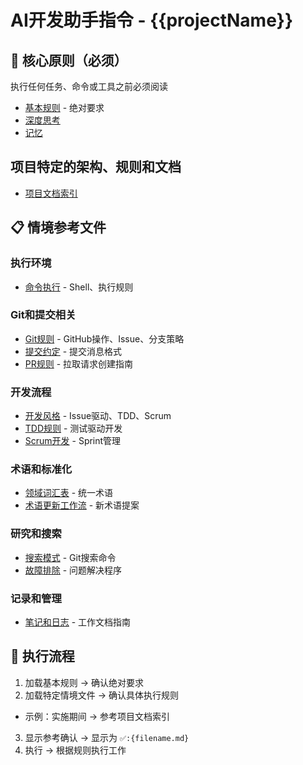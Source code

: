 # AI开发助手指令 - {{projectName}}

## 🚨 核心原则（必须）

执行任何任务、命令或工具之前必须阅读

- [基本规则](./instructions/base.md) - 绝对要求
- [深度思考](./instructions/deep-think.md)
- [记忆](./instructions/memory.md)

## 项目特定的架构、规则和文档

- [项目文档索引](./docs/README.md)

## 📋 情境参考文件

### 执行环境

- [命令执行](./instructions/command.md) - Shell、执行规则

### Git和提交相关

- [Git规则](./instructions/git.md) - GitHub操作、Issue、分支策略
- [提交约定](./instructions/commit-rules.md) - 提交消息格式
- [PR规则](./instructions/pr-rules.md) - 拉取请求创建指南

### 开发流程

- [开发风格](./instructions/develop.md) - Issue驱动、TDD、Scrum
- [TDD规则](./instructions/KentBeck-tdd-rules.md) - 测试驱动开发
- [Scrum开发](./instructions/scrum.md) - Sprint管理

### 术语和标准化

- [领域词汇表](./instructions/domain-terms.md) - 统一术语
- [术语更新工作流](./instructions/domain-term-workflow.md) - 新术语提案

### 研究和搜索

- [搜索模式](./instructions/search-patterns.md) - Git搜索命令
- [故障排除](./instructions/troubleshooting.md) - 问题解决程序

### 记录和管理

- [笔记和日志](./instructions/note.md) - 工作文档指南

## 🔄 执行流程

1. 加载基本规则 → 确认绝对要求
2. 加载特定情境文件 → 确认具体执行规则

- 示例：实施期间 → 参考项目文档索引

3. 显示参考确认 → 显示为 `✅️:{filename.md}`
4. 执行 → 根据规则执行工作